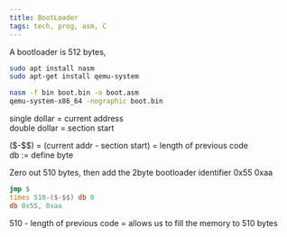 ```yaml
---
title: BootLoader
tags: tech, prog, asm, C
---
```



A bootloader is 512 bytes, 
```bash
sudo apt install nasm
sudo apt-get install qemu-system

nasm -f bin boot.bin -o boot.asm
qemu-system-x86_64 -nographic boot.bin 
```
single dollar = current address  
double dollar = section start  
  
(\$-\$\$) = (current addr - section start) = length of previous code  
db := define byte  

Zero out 510 bytes, then add the 2byte bootloader identifier 0x55 0xaa

```asm
jmp $
times 510-($-$$) db 0
db 0x55, 0xaa
```
510 - length of previous code = allows us to fill the memory to 510 bytes 